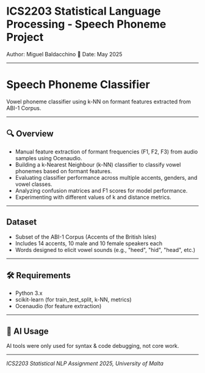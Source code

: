 # ICS2203 Statistical Language Processing - Speech Phoneme Project
Author: Miguel Baldacchino
📅 Date: May 2025

--- 

# Speech Phoneme Classifier

Vowel phoneme classifier using k-NN on formant features extracted from ABI-1 Corpus.

---

## 🔍 Overview

- Manual feature extraction of formant frequencies (F1, F2, F3) from audio samples using Ocenaudio.
- Building a k-Nearest Neighbour (k-NN) classifier to classify vowel phonemes based on formant features.
- Evaluating classifier performance across multiple accents, genders, and vowel classes.
- Analyzing confusion matrices and F1 scores for model performance.
- Experimenting with different values of k and distance metrics.

---

## Dataset

- Subset of the ABI-1 Corpus (Accents of the British Isles)
- Includes 14 accents, 10 male and 10 female speakers each
- Words designed to elicit vowel sounds (e.g., "heed", "hid", "head", etc.)

---

## 🛠️ Requirements

- Python 3.x
- scikit-learn (for train_test_split, k-NN, metrics)
- Ocenaudio (for feature extraction)

---

## 🤖 AI Usage

AI tools were only used for syntax & code debugging, not core work.

---

*ICS2203 Statistical NLP Assignment 2025, University of Malta*

